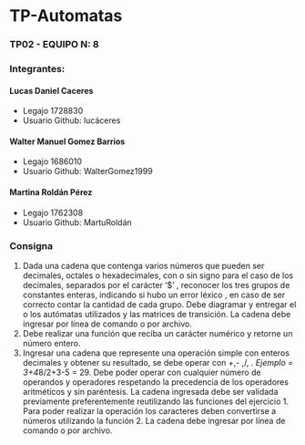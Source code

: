 # TP-Automatas

### TP02 - EQUIPO N: 8
### Integrantes:
#### Lucas Daniel Caceres
- Legajo 1728830
- Usuario Github: lucáceres
#### Walter Manuel Gomez Barrios
- Legajo 1686010
- Usuario Github: WalterGomez1999
#### Martina Roldán Pérez
- Legajo 1762308
- Usuario Github: MartuRoldán

### Consigna
1) Dada una cadena que contenga varios números que pueden ser decimales, octales o
hexadecimales, con o sin signo para el caso de los decimales, separados por el carácter
‘$’ , reconocer los tres grupos de constantes enteras, indicando si hubo un error léxico ,
en caso de ser correcto contar la cantidad de cada grupo.
Debe diagramar y entregar el o los autómatas utilizados y las matrices de transición.
La cadena debe ingresar por línea de comando o por archivo.
2) Debe realizar una función que reciba un carácter numérico y retorne un número entero.
3) Ingresar una cadena que represente una operación simple con enteros decimales y
obtener su resultado, se debe operar con +,- ,/, *. Ejemplo = 3+4*8/2+3-5 = 29. Debe
poder operar con cualquier número de operandos y operadores respetando la precedencia
de los operadores aritméticos y sin paréntesis.
La cadena ingresada debe ser validada previamente preferentemente reutilizando las
funciones del ejercicio 1.
Para poder realizar la operación los caracteres deben convertirse a números utilizando la
función 2.
La cadena debe ingresar por línea de comando o por archivo.
